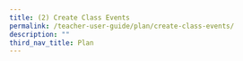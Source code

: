 ```yaml
---
title: (2) Create Class Events
permalink: /teacher-user-guide/plan/create-class-events/
description: ""
third_nav_title: Plan
---
```

